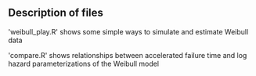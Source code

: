 ## Description of files

'weibull_play.R' shows some simple ways to simulate and estimate Weibull data

'compare.R' shows relationships between accelerated failure time and log hazard parameterizations of the Weibull model
